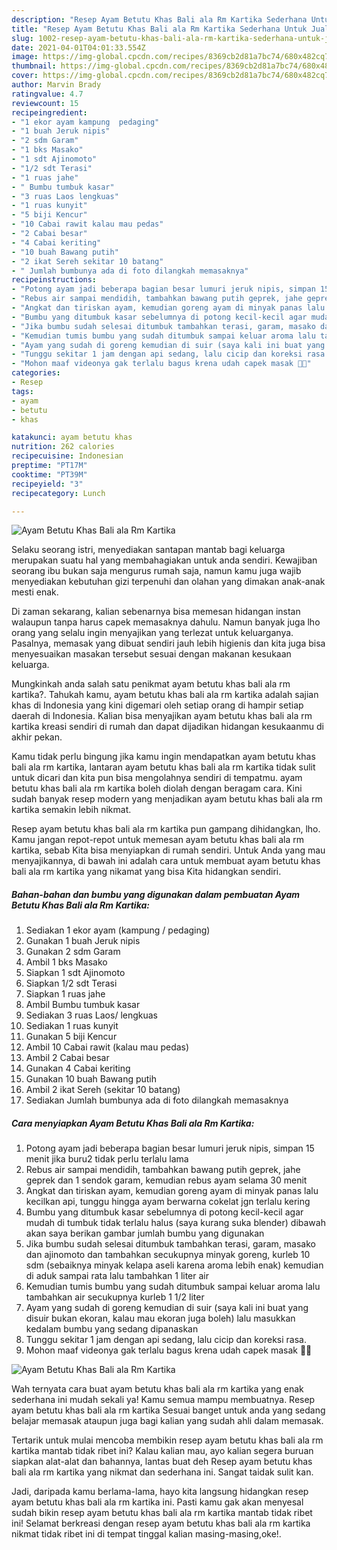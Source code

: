 ```yaml
---
description: "Resep Ayam Betutu Khas Bali ala Rm Kartika Sederhana Untuk Jualan"
title: "Resep Ayam Betutu Khas Bali ala Rm Kartika Sederhana Untuk Jualan"
slug: 1002-resep-ayam-betutu-khas-bali-ala-rm-kartika-sederhana-untuk-jualan
date: 2021-04-01T04:01:33.554Z
image: https://img-global.cpcdn.com/recipes/8369cb2d81a7bc74/680x482cq70/ayam-betutu-khas-bali-ala-rm-kartika-foto-resep-utama.jpg
thumbnail: https://img-global.cpcdn.com/recipes/8369cb2d81a7bc74/680x482cq70/ayam-betutu-khas-bali-ala-rm-kartika-foto-resep-utama.jpg
cover: https://img-global.cpcdn.com/recipes/8369cb2d81a7bc74/680x482cq70/ayam-betutu-khas-bali-ala-rm-kartika-foto-resep-utama.jpg
author: Marvin Brady
ratingvalue: 4.7
reviewcount: 15
recipeingredient:
- "1 ekor ayam kampung  pedaging"
- "1 buah Jeruk nipis"
- "2 sdm Garam"
- "1 bks Masako"
- "1 sdt Ajinomoto"
- "1/2 sdt Terasi"
- "1 ruas jahe"
- " Bumbu tumbuk kasar"
- "3 ruas Laos lengkuas"
- "1 ruas kunyit"
- "5 biji Kencur"
- "10 Cabai rawit kalau mau pedas"
- "2 Cabai besar"
- "4 Cabai keriting"
- "10 buah Bawang putih"
- "2 ikat Sereh sekitar 10 batang"
- " Jumlah bumbunya ada di foto dilangkah memasaknya"
recipeinstructions:
- "Potong ayam jadi beberapa bagian besar lumuri jeruk nipis, simpan 15 menit jika buru2 tidak perlu terlalu lama"
- "Rebus air sampai mendidih, tambahkan bawang putih geprek, jahe geprek dan 1 sendok garam, kemudian rebus ayam selama 30 menit"
- "Angkat dan tiriskan ayam, kemudian goreng ayam di minyak panas lalu kecilkan api, tunggu hingga ayam berwarna cokelat jgn terlalu kering"
- "Bumbu yang ditumbuk kasar sebelumnya di potong kecil-kecil agar mudah di tumbuk tidak terlalu halus (saya kurang suka blender) dibawah akan saya berikan gambar jumlah bumbu yang digunakan"
- "Jika bumbu sudah selesai ditumbuk tambahkan terasi, garam, masako dan ajinomoto dan tambahkan secukupnya minyak goreng, kurleb 10 sdm (sebaiknya minyak kelapa aseli karena aroma lebih enak) kemudian di aduk sampai rata lalu tambahkan 1 liter air"
- "Kemudian tumis bumbu yang sudah ditumbuk sampai keluar aroma lalu tambahkan air secukupnya kurleb 1 1/2 liter"
- "Ayam yang sudah di goreng kemudian di suir (saya kali ini buat yang disuir bukan ekoran, kalau mau ekoran juga boleh) lalu masukkan kedalam bumbu yang sedang dipanaskan"
- "Tunggu sekitar 1 jam dengan api sedang, lalu cicip dan koreksi rasa."
- "Mohon maaf videonya gak terlalu bagus krena udah capek masak 🤪🤪"
categories:
- Resep
tags:
- ayam
- betutu
- khas

katakunci: ayam betutu khas 
nutrition: 262 calories
recipecuisine: Indonesian
preptime: "PT17M"
cooktime: "PT39M"
recipeyield: "3"
recipecategory: Lunch

---
```



![Ayam Betutu Khas Bali ala Rm Kartika](https://img-global.cpcdn.com/recipes/8369cb2d81a7bc74/680x482cq70/ayam-betutu-khas-bali-ala-rm-kartika-foto-resep-utama.jpg)

Selaku seorang istri, menyediakan santapan mantab bagi keluarga merupakan suatu hal yang membahagiakan untuk anda sendiri. Kewajiban seorang ibu bukan saja mengurus rumah saja, namun kamu juga wajib menyediakan kebutuhan gizi terpenuhi dan olahan yang dimakan anak-anak mesti enak.

Di zaman  sekarang, kalian sebenarnya bisa memesan hidangan instan walaupun tanpa harus capek memasaknya dahulu. Namun banyak juga lho orang yang selalu ingin menyajikan yang terlezat untuk keluarganya. Pasalnya, memasak yang dibuat sendiri jauh lebih higienis dan kita juga bisa menyesuaikan masakan tersebut sesuai dengan makanan kesukaan keluarga. 



Mungkinkah anda salah satu penikmat ayam betutu khas bali ala rm kartika?. Tahukah kamu, ayam betutu khas bali ala rm kartika adalah sajian khas di Indonesia yang kini digemari oleh setiap orang di hampir setiap daerah di Indonesia. Kalian bisa menyajikan ayam betutu khas bali ala rm kartika kreasi sendiri di rumah dan dapat dijadikan hidangan kesukaanmu di akhir pekan.

Kamu tidak perlu bingung jika kamu ingin mendapatkan ayam betutu khas bali ala rm kartika, lantaran ayam betutu khas bali ala rm kartika tidak sulit untuk dicari dan kita pun bisa mengolahnya sendiri di tempatmu. ayam betutu khas bali ala rm kartika boleh diolah dengan beragam cara. Kini sudah banyak resep modern yang menjadikan ayam betutu khas bali ala rm kartika semakin lebih nikmat.

Resep ayam betutu khas bali ala rm kartika pun gampang dihidangkan, lho. Kamu jangan repot-repot untuk memesan ayam betutu khas bali ala rm kartika, sebab Kita bisa menyiapkan di rumah sendiri. Untuk Anda yang mau menyajikannya, di bawah ini adalah cara untuk membuat ayam betutu khas bali ala rm kartika yang nikamat yang bisa Kita hidangkan sendiri.

<!--inarticleads1-->

##### Bahan-bahan dan bumbu yang digunakan dalam pembuatan Ayam Betutu Khas Bali ala Rm Kartika:

1. Sediakan 1 ekor ayam (kampung / pedaging)
1. Gunakan 1 buah Jeruk nipis
1. Gunakan 2 sdm Garam
1. Ambil 1 bks Masako
1. Siapkan 1 sdt Ajinomoto
1. Siapkan 1/2 sdt Terasi
1. Siapkan 1 ruas jahe
1. Ambil  Bumbu tumbuk kasar
1. Sediakan 3 ruas Laos/ lengkuas
1. Sediakan 1 ruas kunyit
1. Gunakan 5 biji Kencur
1. Ambil 10 Cabai rawit (kalau mau pedas)
1. Ambil 2 Cabai besar
1. Gunakan 4 Cabai keriting
1. Gunakan 10 buah Bawang putih
1. Ambil 2 ikat Sereh (sekitar 10 batang)
1. Sediakan  Jumlah bumbunya ada di foto dilangkah memasaknya




<!--inarticleads2-->

##### Cara menyiapkan Ayam Betutu Khas Bali ala Rm Kartika:

1. Potong ayam jadi beberapa bagian besar lumuri jeruk nipis, simpan 15 menit jika buru2 tidak perlu terlalu lama
1. Rebus air sampai mendidih, tambahkan bawang putih geprek, jahe geprek dan 1 sendok garam, kemudian rebus ayam selama 30 menit
1. Angkat dan tiriskan ayam, kemudian goreng ayam di minyak panas lalu kecilkan api, tunggu hingga ayam berwarna cokelat jgn terlalu kering
1. Bumbu yang ditumbuk kasar sebelumnya di potong kecil-kecil agar mudah di tumbuk tidak terlalu halus (saya kurang suka blender) dibawah akan saya berikan gambar jumlah bumbu yang digunakan
1. Jika bumbu sudah selesai ditumbuk tambahkan terasi, garam, masako dan ajinomoto dan tambahkan secukupnya minyak goreng, kurleb 10 sdm (sebaiknya minyak kelapa aseli karena aroma lebih enak) kemudian di aduk sampai rata lalu tambahkan 1 liter air
1. Kemudian tumis bumbu yang sudah ditumbuk sampai keluar aroma lalu tambahkan air secukupnya kurleb 1 1/2 liter
1. Ayam yang sudah di goreng kemudian di suir (saya kali ini buat yang disuir bukan ekoran, kalau mau ekoran juga boleh) lalu masukkan kedalam bumbu yang sedang dipanaskan
1. Tunggu sekitar 1 jam dengan api sedang, lalu cicip dan koreksi rasa.
1. Mohon maaf videonya gak terlalu bagus krena udah capek masak 🤪🤪
<img src="//assets-global.cpcdn.com/assets/icons/button_play-2c75c40dde080a61004c1f40b05d8f140eaff45d7e9e6481dc71c63d2e7c4909.png" alt="Ayam Betutu Khas Bali ala Rm Kartika">



Wah ternyata cara buat ayam betutu khas bali ala rm kartika yang enak sederhana ini mudah sekali ya! Kamu semua mampu membuatnya. Resep ayam betutu khas bali ala rm kartika Sesuai banget untuk anda yang sedang belajar memasak ataupun juga bagi kalian yang sudah ahli dalam memasak.

Tertarik untuk mulai mencoba membikin resep ayam betutu khas bali ala rm kartika mantab tidak ribet ini? Kalau kalian mau, ayo kalian segera buruan siapkan alat-alat dan bahannya, lantas buat deh Resep ayam betutu khas bali ala rm kartika yang nikmat dan sederhana ini. Sangat taidak sulit kan. 

Jadi, daripada kamu berlama-lama, hayo kita langsung hidangkan resep ayam betutu khas bali ala rm kartika ini. Pasti kamu gak akan menyesal sudah bikin resep ayam betutu khas bali ala rm kartika mantab tidak ribet ini! Selamat berkreasi dengan resep ayam betutu khas bali ala rm kartika nikmat tidak ribet ini di tempat tinggal kalian masing-masing,oke!.

